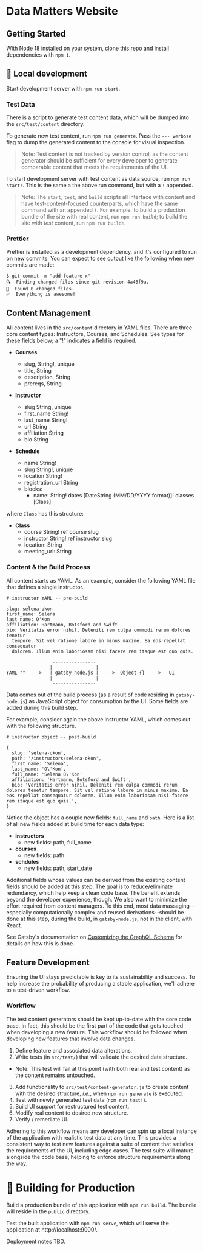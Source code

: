 # Data Matters Website

## Getting Started

With Node 18 installed on your system, clone this repo and install dependencies with `npm i`.

## 🚧 Local development

Start development server with `npm run start`.

### Test Data

There is a script to generate test content data, which will be dumped into the `src/test/content` directory.

To generate new test content, run `npm run generate`.
Pass the `--- verbose` flag to dump the generated content to the console for visual inspection.

> Note: Test content is not tracked by version control, as the content generator should be sufficient for every developer to generate comparable content that meets the requirements of the UI.

To start development server with test content as data source, run `npm run start!`.
This is the same a the above run command, but with a `!` appended.

> Note: The `start`, `test`, and `build` scripts all interface with content and have test-content-focused counterparts,
> which have the same command with an appended `!`. For example, to build a production bundle of the site with real
> content, run `npm run build`; to build the site with _test_ content, run `npm run build!`.

### Prettier

Prettier is installed as a development dependency, and it's configured to run on new commits.
You can expect to see output like the following when new commits are made:

```
$ git commit -m "add feature x"
🔍  Finding changed files since git revision 4a46f9a.
🎯  Found 0 changed files.
✅  Everything is awesome!
```

## Content Management

All content lives in the `src/content` directory in YAML files.
There are three core content types: Instructors, Courses, and Schedules.
See types for these fields below; a "!" indicates a field is required.

- **Courses**

  - slug, String!, unique
  - title, String
  - description, String
  - prereqs, String

- **Instructor**

  - slug String, unique
  - first_name String!
  - last_name String!
  - url String
  - affiliation String
  - bio String

- **Schedule**
  - name String!
  - slug String!, unique
  - location String!
  - registration_url String
  - blocks:
    - name: String!
      dates [DateString (MM/DD/YYYY format)]!
      classes [Class]

where `Class` has this structure:

- **Class**
  - course String! ref course slug
  - instructor String! ref instructor slug
  - location: String
  - meeting_url: String

### Content & the Build Process

All content starts as YAML. As an example, consider the following YAML file that defines a single instructor.

```
# instructor YAML -- pre-build

slug: selena-okon
first_name: Selena
last_name: O'Kon
affiliation: Hartmann, Botsford and Swift
bio: Veritatis error nihil. Deleniti rem culpa commodi rerum dolores tenetur
  tempore. Sit vel ratione labore in minus maxime. Ea eos repellat consequatur
  dolorem. Illum enim laboriosam nisi facere rem itaque est quo quis.
```

```
                 ----------------
                |                |
YAML ""  --->   | gatsby-node.js |  --->  Object {}  --->   UI
                |                |
                 ----------------
```

Data comes out of the build process (as a result of code residing in `gatsby-node.js`) as JavaScript object for consumption by the UI. Some fields are added during this build step.

For example, consider again the above instructor YAML, which comes out with the following structure.

```
# instructor object -- post-build

{
  slug: 'selena-okon',
  path: '/instructors/selena-okon',
  first_name: 'Selena',
  last_name: 'O\'Kon',
  full_name: 'Selena O\'Kon'
  affiliation: 'Hartmann, Botsford and Swift',
  bio: 'Veritatis error nihil. Deleniti rem culpa commodi rerum dolores tenetur tempore. Sit vel ratione labore in minus maxime. Ea eos repellat consequatur dolorem. Illum enim laboriosam nisi facere rem itaque est quo quis.',
}
```

Notice the object has a couple new fields: `full_name` and `path`.
Here is a list of all new fields added at build time for each data type:

- **instructors**
  - new fields: path, full_name
- **courses**
  - new fields: path
- **schdules**
  - new fields: path, start_date

Additional fields whose values can be derived from the existing content fields should be added at this step. The goal is to reduce/eliminate redundancy, which help keep a clean code base. The benefit extends beyond the developer experience, though. We also want to minimize the effort required from content managers. To this end, most data massaging--especially computationally complex and reused derivations--should be done at this step, during the build, in `gatsby-node.js`, not in the client, with React.

See Gatsby's documentation on [Customizing the GraphQL Schema](https://www.gatsbyjs.com/docs/reference/graphql-data-layer/schema-customization/) for details on how this is done.

## Feature Development

Ensuring the UI stays predictable is key to its sustainability and success. To help increase the probability of producing a stable application, we'll adhere to a test-driven workflow.

### Workflow

The test content generators should be kept up-to-date with the core code base.
In fact, this should be the first part of the code that gets touched when developing a new feature.
This workflow should be followed when developing new features that involve data changes.

1. Define feature and associated data alterations.
2. Write tests (in `src/test/`) that will validate the desired data structure.

- Note: This test will fail at this point (with both real and test content) as the content remains untouched.

3. Add functionality to `src/test/content-generator.js` to create content with the desired structure, _i.e._, when `npm run generate` is executed.
4. Test with newly generated test data (`npm run test!`).
5. Build UI support for restructured test content.
6. Modify real content to desired new structure.
7. Verify / remediate UI.

Adhering to this workflow means any developer can spin up a local instance of the application with realistic test data at any time. This provides a consistent way to test new features against a suite of content that satisfies the requirements of the UI, including edge cases.
The test suite will mature alongside the code base, helping to enforce structure requirements along the way.

# 🎁 Building for Production

Build a production bundle of this application with `npm run build`.
The bundle will reside in the `public` directory.

Test the built application with `npm run serve`, which will serve the application at http://localhost:9000/.

Deployment notes TBD.
